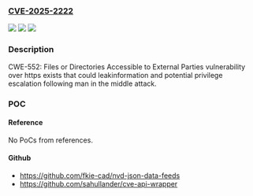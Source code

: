 ### [CVE-2025-2222](https://cve.mitre.org/cgi-bin/cvename.cgi?name=CVE-2025-2222)
![](https://img.shields.io/static/v1?label=Product&message=ConneXium%20Network%20Manager&color=blue)
![](https://img.shields.io/static/v1?label=Version&message=Version%20V2.0.01%20&color=brightgreen)
![](https://img.shields.io/static/v1?label=Vulnerability&message=CWE-552%20Files%20or%20Directories%20Accessible%20to%20External%20Parties&color=brightgreen)

### Description

CWE-552: Files or Directories Accessible to External Parties vulnerability over https exists that could leakinformation and potential privilege escalation following man in the middle attack.

### POC

#### Reference
No PoCs from references.

#### Github
- https://github.com/fkie-cad/nvd-json-data-feeds
- https://github.com/sahullander/cve-api-wrapper

